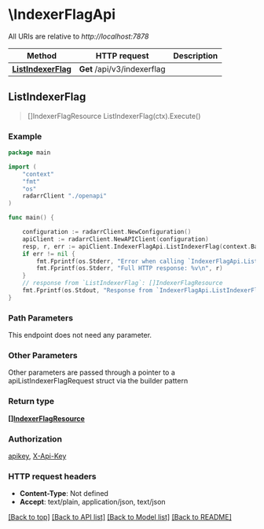 # \IndexerFlagApi

All URIs are relative to *http://localhost:7878*

Method | HTTP request | Description
------------- | ------------- | -------------
[**ListIndexerFlag**](IndexerFlagApi.md#ListIndexerFlag) | **Get** /api/v3/indexerflag | 



## ListIndexerFlag

> []IndexerFlagResource ListIndexerFlag(ctx).Execute()



### Example

```go
package main

import (
    "context"
    "fmt"
    "os"
    radarrClient "./openapi"
)

func main() {

    configuration := radarrClient.NewConfiguration()
    apiClient := radarrClient.NewAPIClient(configuration)
    resp, r, err := apiClient.IndexerFlagApi.ListIndexerFlag(context.Background()).Execute()
    if err != nil {
        fmt.Fprintf(os.Stderr, "Error when calling `IndexerFlagApi.ListIndexerFlag``: %v\n", err)
        fmt.Fprintf(os.Stderr, "Full HTTP response: %v\n", r)
    }
    // response from `ListIndexerFlag`: []IndexerFlagResource
    fmt.Fprintf(os.Stdout, "Response from `IndexerFlagApi.ListIndexerFlag`: %v\n", resp)
}
```

### Path Parameters

This endpoint does not need any parameter.

### Other Parameters

Other parameters are passed through a pointer to a apiListIndexerFlagRequest struct via the builder pattern


### Return type

[**[]IndexerFlagResource**](IndexerFlagResource.md)

### Authorization

[apikey](../README.md#apikey), [X-Api-Key](../README.md#X-Api-Key)

### HTTP request headers

- **Content-Type**: Not defined
- **Accept**: text/plain, application/json, text/json

[[Back to top]](#) [[Back to API list]](../README.md#documentation-for-api-endpoints)
[[Back to Model list]](../README.md#documentation-for-models)
[[Back to README]](../README.md)

